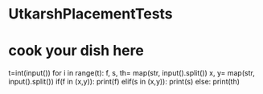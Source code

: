 # UtkarshPlacementTests
# cook your dish here
t=int(input())
for i in range(t):
    f, s, th= map(str, input().split())
    x, y= map(str, input().split())
    if(f in (x,y)):
        print(f)
    elif(s in (x,y)):
        print(s)
    else:
        print(th)
